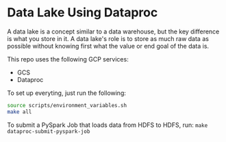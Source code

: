 # Data Lake Using Dataproc

A data lake is a concept similar to a data warehouse, but the key difference is what you
store in it. A data lake's role is to store as much raw data as possible without knowing first
what the value or end goal of the data is.

This repo uses the following GCP services:

- GCS
- Dataproc

To set up everyting, just run the following:

```bash
source scripts/environment_variables.sh
make all
```

To submit a PySpark Job that loads data from HDFS to HDFS, run: `make dataproc-submit-pyspark-job` 
